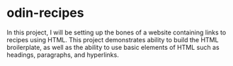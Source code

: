 # odin-recipes

In this project, I will be setting up the bones of a website containing links to recipes using HTML. This project demonstrates ability to build the HTML broilerplate, as well as the ability to use basic elements of HTML such as headings, paragraphs, and hyperlinks.
